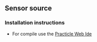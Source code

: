 ## Sensor source

### Installation instructions
- For compile use the [Practicle Web Ide](https://www.particle.io/products/development-tools/particle-web-ide)